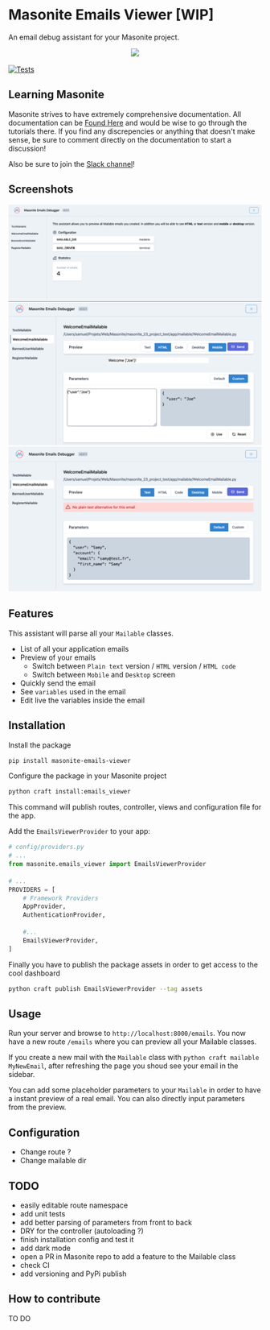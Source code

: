
# Masonite Emails Viewer [WIP]
An email debug assistant for your Masonite project.

<p align="center">
<img src="https://i.imgur.com/rEXcoMn.png" width="160px">
</p>

[![Tests](https://github.com/girardinsamuel/masonite-emails-viewer/workflows/Test%20Application/badge.svg)](https://github.com/girardinsamuel/masonite-emails-viewer/actions?query=workflow%3A%22Test+Application%22)

## Learning Masonite

Masonite strives to have extremely comprehensive documentation. All documentation can be [Found Here](https://masoniteframework.gitbooks.io/docs/content/) and would be wise to go through the tutorials there. If you find any discrepencies or anything that doesn't make sense, be sure to comment directly on the documentation to start a discussion!

Also be sure to join the [Slack channel](https://masoniteframework.gitbooks.io/docs/content/)!


## Screenshots

![Home](./preview/home.png)
![Email preview](./preview/email_preview.png)
![Email preview (text)](./preview/email_preview_text.png)

## Features
This assistant will parse all your `Mailable` classes.

* List of all your application emails
* Preview of your emails
  * Switch between `Plain text` version / `HTML` version / `HTML code`
  * Switch between `Mobile` and `Desktop` screen
* Quickly send the email
* See `variables` used in the email
* Edit live the variables inside the email


## Installation

Install the package

```bash
pip install masonite-emails-viewer
```

Configure the package in your Masonite project
```bash
python craft install:emails_viewer
```
This command will publish routes, controller, views and configuration file for the app.

Add the `EmailsViewerProvider` to your app:
```python
# config/providers.py
# ...
from masonite.emails_viewer import EmailsViewerProvider

# ...
PROVIDERS = [
    # Framework Providers
    AppProvider,
    AuthenticationProvider,

    #...
    EmailsViewerProvider,
]
```

Finally you have to publish the package assets in order to get access to the cool dashboard
```bash
python craft publish EmailsViewerProvider --tag assets
```

## Usage

Run your server and browse to `http://localhost:8000/emails`.
You now have a new route `/emails` where you can preview all your Mailable classes.

If you create a new mail with the `Mailable` class with `python craft mailable MyNewEmail`, after refreshing the page you shoud see your email in the sidebar.

You can add some placeholder parameters to your `Mailable` in order to have a instant preview of a real email. You can also directly input parameters from the preview.

## Configuration

* Change route ?
* Change mailable dir

## TODO
* easily editable route namespace
* add unit tests
* add better parsing of parameters from front to back
* DRY for the controller (autoloading ?)
* finish installation config and test it
* add dark mode
* open a PR in Masonite repo to add a feature to the Mailable class
* check CI
* add versioning and PyPi publish

## How to contribute
TO DO
